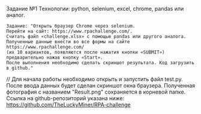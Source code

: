 Задание №1
	Технологии: python, selenium, excel, chrome, pandas или аналог.

	Задание: "Открыть браузер Chrome через selenium. 
	Перейти на сайт: https://www.rpachallenge.com/.  
	Считать файл «challenge.xlsx» с помощью pandas или другого аналога. 
	Полученные данные внести во все формы на сайте https://www.rpachallenge.com/ 
	(их 10 вариантов, появляются после нажатия кнопки «SUBMIT») предварительно нажав кнопку «Start». 
	После выполнения необходимо сделать скриншот результата. Код загрузить в github." 

// Для начала работы необходимо открыть и запустить файл test.py.
После ввода данных будет сделан скриншот окна браузера.
Полученная фотография с названием "Result.png" сохраняется в корневой папке.
Ссылка на github-репозиторий указана ниже:
https://github.com/TheLuckyMiner/RPA-challenge
